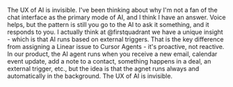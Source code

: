 The UX of AI is invisible. I've been thinking about why I'm not a fan of the chat interface as the primary mode of AI, and I think I have an answer. Voice helps, but the pattern is still you go to the AI to ask it something, and it responds to you. I actually think at @firstquadrant we have a unique insight - which is that AI runs based on external triggers. That is the key difference from assigning a Linear issue to Cursor Agents - it's proactive, not reactive. In our product, the AI agent runs when you receive a new email, calendar event update, add a note to a contact, something happens in a deal, an external trigger, etc., but the idea is that the agnet runs always and automatically in the background. The UX of AI is invisible.

